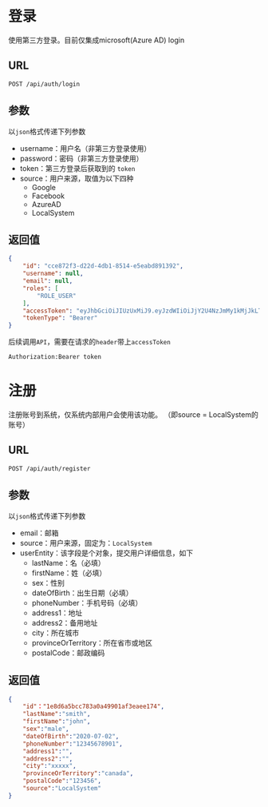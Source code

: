 # 登录

使用第三方登录。目前仅集成microsoft(Azure AD) login

## URL

```http
POST /api/auth/login
```

## 参数

以`json`格式传递下列参数

- username：用户名（非第三方登录使用）
- password：密码（非第三方登录使用）
- token：第三方登录后获取到的 `token`
- source：用户来源，取值为以下四种
  - Google
  - Facebook
  - AzureAD
  - LocalSystem

## 返回值

```json
{
    "id": "cce872f3-d22d-4db1-8514-e5eabd891392",
    "username": null,
    "email": null,
    "roles": [
        "ROLE_USER"
    ],
    "accessToken": "eyJhbGciOiJIUzUxMiJ9.eyJzdWIiOiJjY2U4NzJmMy1kMjJkLTRkYjEtODUxNC1lNWVhYmQ4OTEzOTIiLCJpYXQiOjE1OTQwMDI4NDEsImV4cCI6MTU5NDAwNjc0MX0.zPvtXa-k8uuSqOiEDiZ_0lyngm12C3Y8w9yxCY4LBvsvz3ZFE7hS9opmMnqqJxWcjqJmE-resi9aknhvBZKxsQ",
    "tokenType": "Bearer"
}
```

后续调用`API`，需要在请求的`header`带上`accessToken`

`Authorization:Bearer token`

# 注册

注册账号到系统，仅系统内部用户会使用该功能。 （即source = LocalSystem的账号）

## URL

```http
POST /api/auth/register
```

## 参数

以`json`格式传递下列参数

- email：邮箱
- source：用户来源，固定为：`LocalSystem`
- userEntity：该字段是个对象，提交用户详细信息，如下
  - lastName：名（必填）
  - firstName：姓（必填）
  - sex：性别
  - dateOfBirth：出生日期（必填）
  - phoneNumber：手机号码（必填）
  - address1：地址
  - address2：备用地址
  - city：所在城市
  - provinceOrTerritory：所在省市或地区
  - postalCode：邮政编码

## 返回值

```json
{
    "id"："1e8d6a5bcc783a0a49901af3eaee174",
    "lastName":"smith",
    "firstName":"john",
    "sex":"male",
    "dateOfBirth":"2020-07-02",
    "phoneNumber":"12345678901",
    "address1":"",
    "address2":"",
    "city":"xxxxx",
    "provinceOrTerritory":"canada",
    "postalCode":"123456",
    "source":"LocalSystem"
}
```

